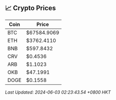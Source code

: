 ## 📈 Crypto Prices

| Coin | Price |
| ---- | ----- |
| BTC | $67584.9069 |
| ETH | $3762.4110 |
| BNB | $597.8432 |
| CRV | $0.4536 |
| ARB | $1.1023 |
| OKB | $47.1991 |
| DOGE | $0.1558 |

_Last Updated: 2024-06-03 02:23:43.54 +0800 HKT_